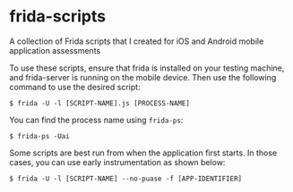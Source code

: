 # frida-scripts
A collection of Frida scripts that I created for iOS and Android mobile application assessments

To use these scripts, ensure that frida is installed on your testing machine, and frida-server is running on the mobile device. Then use the following command to use the desired script:

```
$ frida -U -l [SCRIPT-NAME].js [PROCESS-NAME]
```

You can find the process name using ```frida-ps```:

```
$ frida-ps -Uai
```

Some scripts are best run from when the application first starts. In those cases, you can use early instrumentation as shown below:

```
$ frida -U -l [SCRIPT-NAME] --no-puase -f [APP-IDENTIFIER]
```
